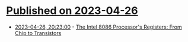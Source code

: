 # [Published on 2023-04-26](index.md)

* [2023-04-26, 20:23:00](https://soylentnews.org/article.pl?sid=23/04/25/1354253&from=rss) - [The Intel 8086 Processor's Registers: From Chip to Transistors](https://soylentnews.org/article.pl?sid=23/04/25/1354253&from=rss)
